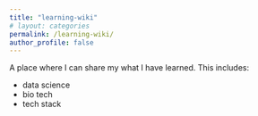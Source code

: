 ```yaml
---
title: "learning-wiki"
# layout: categories
permalink: /learning-wiki/
author_profile: false
---
```


A place where I can share my what I have learned.
This includes:
- data science
- bio tech
- tech stack